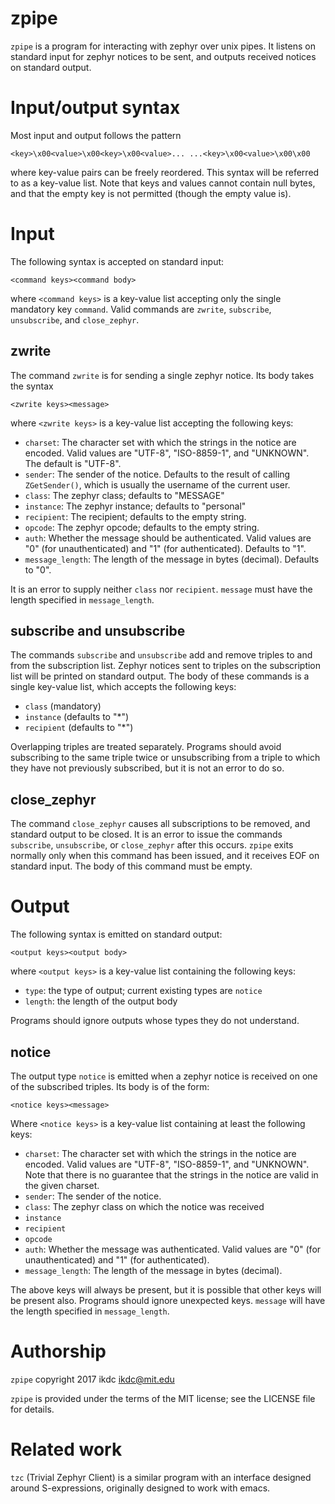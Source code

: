 # zpipe

`zpipe` is a program for interacting with zephyr over unix pipes.  It
listens on standard input for zephyr notices to be sent, and outputs
received notices on standard output.

# Input/output syntax

Most input and output follows the pattern

    <key>\x00<value>\x00<key>\x00<value>... ...<key>\x00<value>\x00\x00

where key-value pairs can be freely reordered.  This syntax will be
referred to as a key-value list.  Note that keys and values cannot
contain null bytes, and that the empty key is not permitted (though the
empty value is).

# Input

The following syntax is accepted on standard input:

    <command keys><command body>

where `<command keys>` is a key-value list accepting only the single
mandatory key `command`.  Valid commands are `zwrite`, `subscribe`,
`unsubscribe`, and `close_zephyr`.

## zwrite

The command `zwrite` is for sending a single zephyr notice.  Its body
takes the syntax

    <zwrite keys><message>

where `<zwrite keys>` is a key-value list accepting the following keys:

* `charset`: The character set with which the strings in the notice are
  encoded.  Valid values are "UTF-8", "ISO-8859-1", and "UNKNOWN".  The
  default is "UTF-8".
* `sender`: The sender of the notice.  Defaults to the result of calling
  `ZGetSender()`, which is usually the username of the current user.
* `class`: The zephyr class; defaults to "MESSAGE"
* `instance`: The zephyr instance; defaults to "personal"
* `recipient`: The recipient; defaults to the empty string.
* `opcode`: The zephyr opcode; defaults to the empty string.
* `auth`: Whether the message should be authenticated.  Valid values are
  "0" (for unauthenticated) and "1" (for authenticated).  Defaults to
  "1".
* `message_length`: The length of the message in bytes (decimal).
  Defaults to "0".

It is an error to supply neither `class` nor `recipient`.  `message`
must have the length specified in `message_length`.

## subscribe and unsubscribe

The commands `subscribe` and `unsubscribe` add and remove triples to and
from the subscription list.  Zephyr notices sent to triples on the
subscription list will be printed on standard output.  The body of these
commands is a single key-value list, which accepts the following keys:

* `class` (mandatory)
* `instance` (defaults to "*")
* `recipient` (defaults to "*")

Overlapping triples are treated separately.  Programs should avoid
subscribing to the same triple twice or unsubscribing from a triple to
which they have not previously subscribed, but it is not an error to do
so.

## close_zephyr

The command `close_zephyr` causes all subscriptions to be removed, and
standard output to be closed.  It is an error to issue the commands
`subscribe`, `unsubscribe`, or `close_zephyr` after this occurs.
`zpipe` exits normally only when this command has been issued, and it
receives EOF on standard input.  The body of this command must be empty.

# Output

The following syntax is emitted on standard output:

    <output keys><output body>

where `<output keys>` is a key-value list containing the following keys:

* `type`: the type of output; current existing types are `notice`
* `length`: the length of the output body

Programs should ignore outputs whose types they do not understand.

## notice

The output type `notice` is emitted when a zephyr notice is received on
one of the subscribed triples.  Its body is of the form:

    <notice keys><message>

Where `<notice keys>` is a key-value list containing at least the
following keys:

* `charset`: The character set with which the strings in the notice are
  encoded.  Valid values are "UTF-8", "ISO-8859-1", and "UNKNOWN".  Note
  that there is no guarantee that the strings in the notice are valid in
  the given charset.
* `sender`: The sender of the notice.
* `class`: The zephyr class on which the notice was received
* `instance`
* `recipient`
* `opcode`
* `auth`: Whether the message was authenticated.  Valid values are "0"
  (for unauthenticated) and "1" (for authenticated).
* `message_length`: The length of the message in bytes (decimal).

The above keys will always be present, but it is possible that other
keys will be present also.  Programs should ignore unexpected keys.
`message` will have the length specified in `message_length`.

# Authorship

`zpipe` copyright 2017 ikdc <ikdc@mit.edu>

`zpipe` is provided under the terms of the MIT license; see the LICENSE
file for details.

# Related work

`tzc` (Trivial Zephyr Client) is a similar program with an interface
designed around S-expressions, originally designed to work with emacs.
